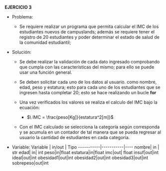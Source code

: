 ﻿**EJERCICIO 3**
* Problema: 
	* Se requiere realizar un programa que permita calcular el IMC de los estudiantes nuevos de campuslands; además se requiere tener el registro de 20 estudiantes y poder determinar el estado de salud de la comunidad estudiantil;

* Solución: 
	* Se debe realizar la validación de cada dato ingresado comprobando que cumpla con las características del mismo; para ello se puede usar una función general.
	* Se deben solicitar cada uno de los datos al usuario. como nombre, edad, peso y estatura; esto para cada uno de los estudiantes que se ingresen hasta completar 20; esto se hace realizando un bucle **for**
	* Una vez verificados los valores se realiza el calculo del IMC bajo la ecuación:

		* $\ IMC = \frac{peso[Kg]}{estatura^2[m]}$
	* Con el IMC calculado se selecciona la categoría según corresponda y se acumula en un contador de tal manera que se pueda regresar al usuario la cantidad de estudiantes en cada categoría.
* Variable:
	 Variable	|	in/out	|	Tipo
	-----------|-----------|----
	 nombre|	in	| str
  edad| in| int
  peso|in|float
  estatura|in|float
  imc|out|	float
  insuf|out|int
  ideal|out|int
  obesidad1|out|int
  obesidad2|out|int
  obesidad3|out|int
  sobrepeso|out|int
